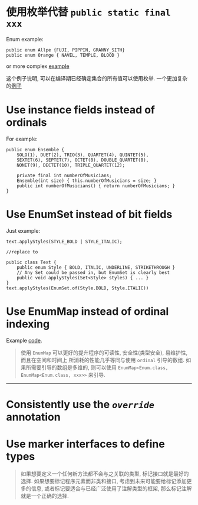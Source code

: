 # 使用枚举代替 `public static final xxx`

Enum example:
    
    public enum Allpe {FUJI, PIPPIN, GRANNY_SITH}
    public enum Orange { NAVEL, TEMPLE, BLOOD }
    
or more complex [example](Planet.java)

这个例子说明, 可以在编译期已经确定集合的所有值可以使用枚举. 
一个更加复杂的[例子](PayrollDay.java)

# Use instance fields instead of ordinals

For example:

    public enum Ensemble {
        SOLO(1), DUET(2), TRIO(3), QUARTET(4), QUINTET(5),
        SEXTET(6), SEPTET(7), OCTET(8), DOUBLE_QUARTET(8),
        NONET(9), DECTET(10), TRIPLE_QUARTET(12);
        
        private final int numberOfMusicians;
        Ensemble(int size) { this.numberOfMusicians = size; }
        public int numberOfMusicians() { return numberOfMusicians; }
    }
   
# Use EnumSet instead of bit fields

Just example:

    text.applyStyles(STYLE_BOLD | STYLE_ITALIC);
    
    //replace to
    
    public class Text {
        public enum Style { BOLD, ITALIC, UNDERLINE, STRIKETHROUGH }
        // Any Set could be passed in, but EnumSet is clearly best
        public void applyStyles(Set<Style> styles) { ... }
    }
    text.applyStyles(EnumSet.of(Style.BOLD, Style.ITALIC))
    
# Use EnumMap instead of ordinal indexing

Example [code](Herb.java).

> 使用 `EnumMap` 可以更好的提升程序的可读性, 安全性(类型安全), 易维护性, 而且在空间和时间上
所消耗的性能几乎等同与使用 `ordinal` 引导的数组. 
如果所需要引导的数组是多维的, 则可以使用 `EnumMap<Enum.class, EnumMap<Enum.class, xxx>>` 来引导. 

******************************************************

# Consistently use the _`override`_ annotation

# Use marker interfaces to define types

> 如果想要定义一个任何新方法都不会与之关联的类型, 
标记接口就是最好的选择. 
如果想要标记程序元素而非类和接口, 
考虑到未来可能要给标记添加更多的信息, 
或者标记要适合与已经广泛使用了注解类型的框架, 
那么标记注解就是一个正确的选择.


